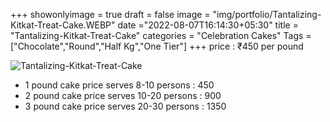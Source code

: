 +++
showonlyimage = true
draft = false
image = "img/portfolio/Tantalizing-Kitkat-Treat-Cake.WEBP"
date ="2022-08-07T16:14:30+05:30"
title = "Tantalizing-Kitkat-Treat-Cake"
categories = "Celebration Cakes"
Tags = ["Chocolate","Round","Half Kg","One Tier"]
+++
price : ₹450 per pound
<!--more-->
![Tantalizing-Kitkat-Treat-Cake](/img/portfolio/Tantalizing-Kitkat-Treat-Cake.WEBP)
* 1 pound cake price serves 8-10 persons : 450
* 2 pound cake price serves 10-20 persons : 900
* 3 pound cake price serves 20-30 persons : 1350
